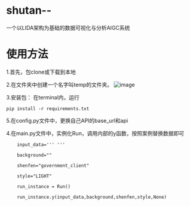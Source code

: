 # shutan--
一个以LIDA架构为基础的数据可视化与分析AIGC系统

# 使用方法
1.首先，包clone或下载到本地

2.在文件夹中创建一个名字叫temp的文件夹。
![image](https://github.com/ccccler/shutan--/assets/127079609/ba1e03c5-b121-4986-b93f-f796c923db2d)


3.安装包：
在terminal内，运行
```
pip install -r requirements.txt
```

5.在config.py文件中，更换自己API的base_url和api

4.在main.py文件中，实例化Run，调用内部的y函数，按照案例替换数据即可
```
    input_data=''' '''

    background=""

    shenfen="government_client"

    style="LIGHT"

    run_instance = Run()

    run_instance.y(input_data,background,shenfen,style,None)
```



